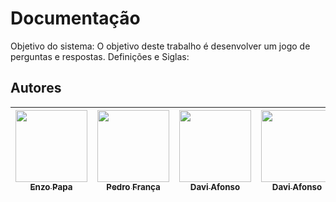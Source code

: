 # Documentação

Objetivo do sistema: O objetivo deste trabalho é desenvolver um jogo de perguntas e respostas.
Definições e Siglas: 



## Autores

| [<img src="https://scontent.fplu25-1.fna.fbcdn.net/v/t1.6435-9/46522772_1901876389898610_1659276102738116608_n.jpg?_nc_cat=108&ccb=1-5&_nc_sid=09cbfe&_nc_eui2=AeGHqeE5cz_48cuSwLABidShn84xqwa651mfzjGrBrrnWTCugT2ZCawzZVbcjIpboaAg2EbseZkNyY8B5WNfZo4h&_nc_ohc=o8gO1DABQMEAX_cAcMc&_nc_ht=scontent.fplu25-1.fna&oh=65b387bbab97ae9b4f2a9fe247013025&oe=61D3A70A" width=115><br><sub>Enzo Papa</sub>](https://github.com/EnzoPapa) |  [<img src="https://avatars.githubusercontent.com/u/89569055?v=4" width=115><br><sub>Pedro França</sub>](https://github.com/PedroFran2021) |  [<img src="https://avatars.githubusercontent.com/u/89953265?v=4" width=115><br><sub>Davi Afonso</sub>](https://github.com/DaviAfonso88) |  [<img src="https://avatars.githubusercontent.com/u/89953265?v=4" width=115><br><sub>Davi Afonso</sub>](https://github.com/DaviAfonso88) | [<img src="https://avatars.githubusercontent.com/u/89953265?v=4" width=115><br><sub>Davi Afonso</sub>](https://github.com/DaviAfonso88)
| :---: | :---: | :---: | :---: | :---: |
